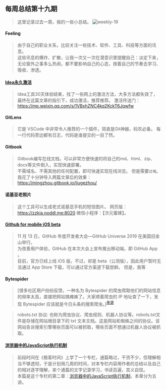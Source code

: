 ## 每周总结第十九期
> 这里记录过去一周，我的一些小总结。
![weekly-19](http://img.liugezhou.online/weekly19)
<!--more-->
#### Feeling    
> 由于自己的职业关系，比较关注一些技术、软件、工具、科技等方面的讯息。    
> 这些讯息的爆炸、扩散，让我一次又一次在潜意识里提醒自己：淡定下来，无论窗外之事多么热闹，都不要影响自己的心态，按着自己的节奏去学习、吸收、渗透。

#### [Idea永久激活](https://mp.weixin.qq.com/s/1VBxhZNC4kq2KckT6Jqwfw)
> Idea工具30天体验结束，找了一些网上的激活方法，大多方法都失效了，最终在这篇文章的指引下，成功激活，推荐推荐。
> 激活传送门：https://mp.weixin.qq.com/s/1VBxhZNC4kq2KckT6Jqwfw

#### GitLens
> 它是 VSCode 中非常令人推荐的一个插件，简直是Git神器，码农必备。 每一行代码旁边都有日志，代码是谁提交的一目了然。   

#### Gitbook
> Gitbook编写在线文档，可以非常方便快速的将自己的md、html、zip、docx等文件倒入，实现快速部署。    
> 不需域名、不需其他的任何配置，即可快速实现在线浏览。
> 但是需要`过墙`。
> 我花了十分钟导入两篇文章后的效果：https://mingzhou.gitbook.io/liugezhou/

#### 诺基亚老照片
> 这个工具可以生成老式诺基亚手机的短信图片。
> 网页版：https://zzkia.noddl.me:8020
> 微信小程序：【次元蜜蜂】。  

#### [Github for mobile iOS beta](https://github.com/mobile)
> 11 月 13 日，GitHub 年度开发者大会—GitHub Universe 2019 在美国旧金山举行。    
> 为改善用户体验，GitHub 在本次大会上宣布推出移动端，即 GitHub App 。   
> 目前，官方已经上线 iOS 版，不过，却是 beta（公测版），因此用户暂时无法通过 App Store 下载，可以通过官方渠道下载尝鲜。 
> 但是，我等

#### Bytespider
> [很多社区用户纷纷反馈，一种名为 Bytespider 的爬虫爬取他们的网站信息的频率太高，直接把网站搞瘫痪了。大家顺着爬虫的 IP 地址查了一下，发现 Bytespider 应该就是今日头条的搜索爬虫。]<sup>[来源](https://mp.weixin.qq.com/s/KXg8xAf_TOAROMhqJVQQBQ)</sup>  

> robots.txt 协议:
> 也称为爬虫协议、爬虫规则、机器人协议等。robots.txt文件是存储在网站根目录下的 txt 文本文档。这是网站和蜘蛛之间的协议。该网站告诉搜索引擎哪些页面可以被抓取，哪些页面不想通过机器人协议被抓取。

#### [浏览器中的JavaScript执行机制](https://www.liugezhou.online/2019/11/11/No2.%E6%B5%8F%E8%A7%88%E5%99%A8%E4%B8%AD%E7%9A%84JavaScript%E6%89%A7%E8%A1%8C%E6%9C%BA%E5%88%B6/)
> 前段时间在《极客时间》上学了一个专栏，通篇略过，干货不少，但理解相当不够透彻，于是计划用几周的时间，对本专栏内容用作者的总结以及自己的相对逐字理解，来个通篇的文字记录学习，书读百遍，其义自现。  
> 本篇是这个专栏的第二章：[浏览器中的JavaScript执行机制](https://www.liugezhou.online/2019/11/11/No2.%E6%B5%8F%E8%A7%88%E5%99%A8%E4%B8%AD%E7%9A%84JavaScript%E6%89%A7%E8%A1%8C%E6%9C%BA%E5%88%B6/)。本章分为五讲。


